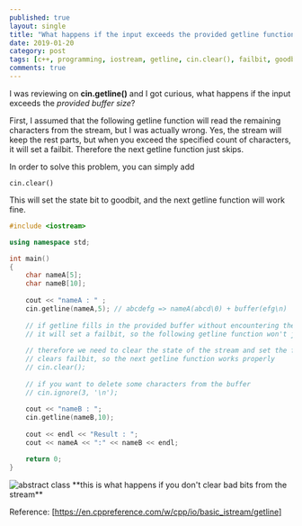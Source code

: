 ```yaml
---
published: true
layout: single
title: "What happens if the input exceeds the provided getline function's buffer size?"
date: 2019-01-20
category: post
tags: [c++, programming, iostream, getline, cin.clear(), failbit, goodbit]
comments: true
---
```



I was reviewing on **cin.getline()** and I got curious, what happens if the input exceeds the *provided buffer size*?

First, I assumed that the following getline function will read the remaining characters from the stream, but I was actually wrong. Yes, the stream will keep the rest parts, but when you exceed the specified count of characters, it will set a failbit. Therefore the next getline function just skips.

In order to solve this problem, you can simply add
```
cin.clear()
```

This will set the state bit to goodbit, and the next getline function will work fine.

```cpp
#include <iostream>

using namespace std;

int main()
{
    char nameA[5];
    char nameB[10];
    
    cout << "nameA : " ;
    cin.getline(nameA,5); // abcdefg => nameA(abcd\0) + buffer(efg\n)
    
    // if getline fills in the provided buffer without encountering the delimiter('\n')
    // it will set a failbit, so the following getline function won't just work.
    
    // therefore we need to clear the state of the stream and set the flag back to "goodbit"
    // clears failbit, so the next getline function works properly
    // cin.clear(); 
    
    // if you want to delete some characters from the buffer
    // cin.ignore(3, '\n');
    
    cout << "nameB : ";
    cin.getline(nameB,10);
    
    cout << endl << "Result : ";
    cout << nameA << ":" << nameB << endl;

    return 0;
}
```

<img src="{{ site.url }}{{ site.baseurl }}/assets/images/console.jpg" alt="abstract class">
**this is what happens if you don't clear bad bits from the stream**

Reference:
[https://en.cppreference.com/w/cpp/io/basic_istream/getline]